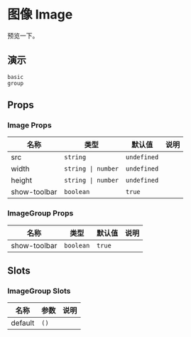 # 图像 Image

预览一下。

## 演示

```demo
basic
group
```

## Props

### Image Props

| 名称         | 类型               | 默认值      | 说明 |
| ------------ | ------------------ | ----------- | ---- |
| src          | `string`           | `undefined` |      |
| width        | `string \| number` | `undefined` |      |
| height       | `string \| number` | `undefined` |      |
| show-toolbar | `boolean`          | `true`      |      |

### ImageGroup Props

| 名称         | 类型      | 默认值 | 说明 |
| ------------ | --------- | ------ | ---- |
| show-toolbar | `boolean` | `true` |      |

## Slots

### ImageGroup Slots

| 名称    | 参数 | 说明 |
| ------- | ---- | ---- |
| default | `()` |      |
